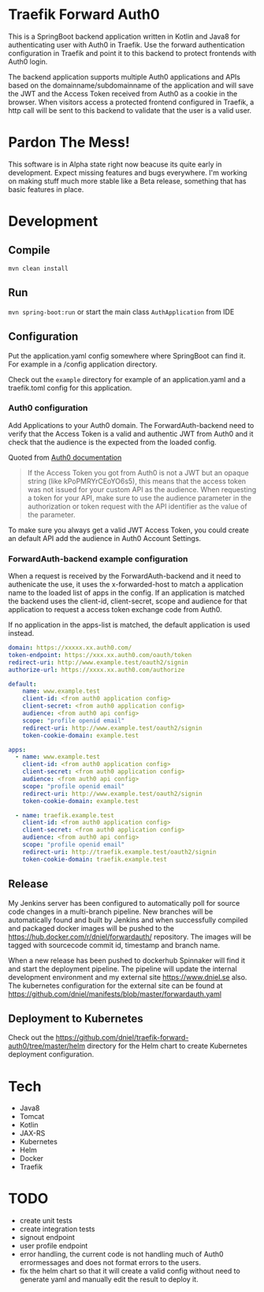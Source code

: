 # Traefik Forward Auth0
This is a SpringBoot backend application written in Kotlin and Java8 for authenticating user with Auth0 in Traefik.
Use the forward authentication configuration in Traefik and point it to this backend to protect frontends with Auth0 login.

The backend application supports multiple Auth0 applications and APIs based on the domainname/subdomainname of the
application and will save the JWT and the Access Token received from Auth0 as a cookie in the browser. When visitors 
access a protected frontend configured in Traefik, a http call will be sent to this backend to validate that the user is
a valid user.

# Pardon The Mess!
This software is in Alpha state right now beacuse its quite early in development. Expect missing features and bugs everywhere.
I'm working on making stuff much more stable like a Beta release, something that has basic features in place.

# Development
## Compile
`mvn clean install`

## Run
`mvn spring-boot:run` or start the main class `AuthApplication` from IDE

## Configuration
Put the application.yaml config somewhere where SpringBoot can find it. 
For example in a /config application directory.

Check out the `example` directory for example of an application.yaml and a traefik.toml config for this application.

### Auth0 configuration
Add Applications to your Auth0 domain. 
The ForwardAuth-backend need to verify that the Access Token is a valid and authentic 
JWT from Auth0 and it check that the audience is the expected from the loaded config.

Quoted from [Auth0 documentation](https://auth0.com/docs/api-auth/tutorials/verify-access-token)
>If the Access Token you got from Auth0 is not a JWT but an opaque string 
>(like kPoPMRYrCEoYO6s5), this means that the access token was not issued 
>for your custom API as the audience. When requesting a token for your API, 
>make sure to use the audience parameter in the authorization or token request
>with the API identifier as the value of the parameter.

To make sure you always get a valid JWT Access Token, you could create an default API
add the audience in Auth0 Account Settings.

### ForwardAuth-backend example configuration
When a request is received by the ForwardAuth-backend and it need to authenicate the use, it uses the x-forwarded-host 
to match a application name to the loaded list of apps in the config. If an application is matched the backend uses the
client-id, client-secret, scope and audience for that application to request a access token exchange code from Auth0.

If no application in the apps-list is matched, the default application is used instead.

```yaml
domain: https://xxxxx.xx.auth0.com/
token-endpoint: https://xxx.xx.auth0.com/oauth/token
redirect-uri: http://www.example.test/oauth2/signin
authorize-url: https://xxxx.xx.auth0.com/authorize

default:
    name: www.example.test
    client-id: <from auth0 application config>
    client-secret: <from auth0 application config>
    audience: <from auth0 api config>
    scope: "profile openid email"
    redirect-uri: http://www.example.test/oauth2/signin
    token-cookie-domain: example.test

apps:
  - name: www.example.test
    client-id: <from auth0 application config>
    client-secret: <from auth0 application config>
    audience: <from auth0 api config>
    scope: "profile openid email"
    redirect-uri: http://www.example.test/oauth2/signin
    token-cookie-domain: example.test

  - name: traefik.example.test
    client-id: <from auth0 application config>
    client-secret: <from auth0 application config>
    audience: <from auth0 api config>
    scope: "profile openid email"
    redirect-uri: http://traefik.example.test/oauth2/signin
    token-cookie-domain: traefik.example.test
```

## Release
My Jenkins server has been configured to automatically poll for source code changes in a multi-branch pipeline. 
New branches will be automatically found and built by Jenkins and when successfully compiled and packaged 
docker images will be pushed to the https://hub.docker.com/r/dniel/forwardauth/ repository.
The images will be tagged with sourcecode commit id, timestamp and branch name.

When a new release has been pushed to dockerhub Spinnaker will find it and start the deployment pipeline.
The pipeline will update the internal development environment and my external site https://www.dniel.se 
also. The kubernetes configuration for the external site can be found at https://github.com/dniel/manifests/blob/master/forwardauth.yaml

## Deployment to Kubernetes
Check out the https://github.com/dniel/traefik-forward-auth0/tree/master/helm directory for the Helm chart to create Kubernetes deployment configuration.

# Tech
- Java8
- Tomcat
- Kotlin
- JAX-RS
- Kubernetes
- Helm
- Docker
- Traefik

# TODO
- create unit tests
- create integration tests
- signout endpoint 
- user profile endpoint
- error handling, the current code is not handling much of Auth0 errormessages and does not format errors to the users.
- fix the helm chart so that it will create a valid config without need to generate yaml and manually edit the result to deploy it.
